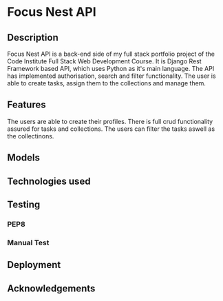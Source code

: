 # Focus Nest API


## Description
Focus Nest API is a back-end side of my full stack portfolio project of the Code Institute Full Stack Web Development Course. It is Django Rest Framework based API, which uses Python as it's main language. The API has implemented authorisation, search and filter functionality. The user is able to create tasks, assign them to the collections and manage them. 

## Features
The users are able to create their profiles. There is full crud functionality assured for tasks and collections. The users can filter the tasks aswell as the collectinons.  

## Models



## Technologies used


## Testing


### PEP8 


### Manual Test

## Deployment


## Acknowledgements

